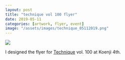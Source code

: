 ```yaml
---
layout: post
title: "technique vol 100 flyer"
date: 2019-05-11
categories: [artwork, flyer, event]
image: "/assets/images/technique_05112019.png"
---
```


<img src="/assets/images/technique_05112019.png" >

I designed the flyer for <a href="https://technique-2nd-sat.tumblr.com/">Technique</a> vol. 100 at Koenji 4th.

